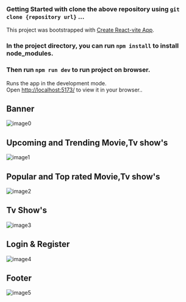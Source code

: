 ### Getting Started with clone the above repository using `git clone {repository url}` ...
This project was bootstrapped with [Create React-vite App](https://vitejs.dev/guide/).

### In the project directory, you can run `npm install` to install node_modules.
### Then run `npm run dev` to run project on browser.
Runs the app in the development mode.\
Open [http://localhost:5173/](http://localhost:5173) to view it in your browser..

## Banner
![image0](https://github.com/mvaibhav131/react-movie-app/assets/98808183/26e544ab-4ecc-40b5-b32e-fa640e0866f1)

## Upcoming and Trending Movie,Tv show's
![image1](https://github.com/mvaibhav131/react-movie-app/assets/98808183/741e40e3-0c5c-41a1-bf2b-85219b5ec4df)

## Popular and Top rated Movie,Tv show's
![image2](https://github.com/mvaibhav131/react-movie-app/assets/98808183/b58d1462-6434-4c09-83cf-95b9e668a6f5)

## Tv Show's
![image3](https://github.com/mvaibhav131/react-movie-app/assets/98808183/ee1bc5c8-8bb3-48fe-855b-7dd95cb34b8c)

## Login & Register
![image4](https://github.com/mvaibhav131/react-movie-app/assets/98808183/cb2a7322-15e3-4347-a75e-9072c8f64614)

## Footer
![image5](https://github.com/mvaibhav131/react-movie-app/assets/98808183/45eed4cd-baeb-477f-856c-2be620589fa3)
